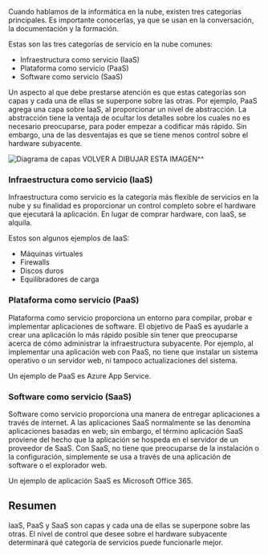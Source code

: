 Cuando hablamos de la informática en la nube, existen tres categorías principales. Es importante conocerlas, ya que se usan en la conversación, la documentación y la formación.

Estas son las tres categorías de servicio en la nube comunes:

- Infraestructura como servicio (IaaS)
- Plataforma como servicio (PaaS)
- Software como servicio (SaaS)

Un aspecto al que debe prestarse atención es que estas categorías son capas y cada una de ellas se superpone sobre las otras. Por ejemplo, PaaS agrega una capa sobre IaaS, al proporcionar un nivel de abstracción. La abstracción tiene la ventaja de ocultar los detalles sobre los cuales no es necesario preocuparse, para poder empezar a codificar más rápido. Sin embargo, una de las desventajas es que se tiene menos control sobre el hardware subyacente.

![Diagrama de capas](../media-drafts/5-layer-diagram.jpg) VOLVER A DIBUJAR ESTA IMAGEN^^

### <a name="infrastructure-as-a-service-iaas"></a>Infraestructura como servicio (IaaS)

Infraestructura como servicio es la categoría más flexible de servicios en la nube y su finalidad es proporcionar un control completo sobre el hardware que ejecutará la aplicación. En lugar de comprar hardware, con IaaS, se alquila.

Estos son algunos ejemplos de IaaS:

- Máquinas virtuales
- Firewalls
- Discos duros
- Equilibradores de carga

### <a name="platform-as-a-service-paas"></a>Plataforma como servicio (PaaS)

Plataforma como servicio proporciona un entorno para compilar, probar e implementar aplicaciones de software. El objetivo de PaaS es ayudarle a crear una aplicación lo más rápido posible sin tener que preocuparse acerca de cómo administrar la infraestructura subyacente. Por ejemplo, al implementar una aplicación web con PaaS, no tiene que instalar un sistema operativo o un servidor web, ni tampoco actualizaciones del sistema. 

Un ejemplo de PaaS es Azure App Service.

### <a name="software-as-a-service-saas"></a>Software como servicio (SaaS)

Software como servicio proporciona una manera de entregar aplicaciones a través de internet. A las aplicaciones SaaS normalmente se las denomina aplicaciones basadas en web; sin embargo, el término aplicación SaaS proviene del hecho que la aplicación se hospeda en el servidor de un proveedor de SaaS. Con SaaS, no tiene que preocuparse de la instalación o la configuración, simplemente se usa a través de una aplicación de software o el explorador web. 

Un ejemplo de aplicación SaaS es Microsoft Office 365.

## <a name="summary"></a>Resumen

IaaS, PaaS y SaaS son capas y cada una de ellas se superpone sobre las otras. El nivel de control que desee sobre el hardware subyacente determinará qué categoría de servicios puede funcionarle mejor.
